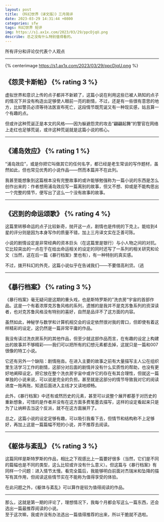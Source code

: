 ```yaml
---
layout: post
title: 《科幻世界（译文版）》三月简评
date: 2023-03-29 14:31:44 +0800
categories: sfw
tags: 科幻世界 短评
img: https://s1.ax1x.com/2023/03/29/ppcDjqU.png
describe: 总之没有什么特别值得看的。
---
```


<p class="border-text">所有评分和评论仅代表个人观点</p>

---

{% centerimage https://s1.ax1x.com/2023/03/29/ppcDjqU.png %}

## 《怨灵卡斯帕》 {% rating 3 %}

虚拟世界和意识上传的点子都并不新颖了，这篇小说在利用这些已被人熟知的点子的情况下并没有构造出足够使人眼前一亮的剧情，不过，还是有一些很有意思的地方，比如警员必须等待法医宣布死亡，这段情节既荒诞又有一种现实感，姑且算一个有趣的点。

但或许这种荒诞正是本文的风格——因为躲避怨灵的攻击“翩翩起舞”的警官在网络上走红也足够荒诞，或许这种荒诞就是这篇小说的核心。

---

## 《浦岛效应》  {% rating 1 %}

“浦岛效应”，或是你把它叫做其它的任何名字，都已经是老生常谈的写作题材，虽然如此，但也常见优秀的小说作品——然而本篇并不在此列。

我甚至能想象到这篇根本没有完整故事的或许能够勉强称为一篇小说的东西是怎么创作出来的：作者想用浦岛效应写一篇离别的故事，但又不想、抑或是不能构思出一个完整的情节，便写出了这么一个没有故事的故事。

---

## 《迟到的命运颂歌》 {% rating 4 %}

这篇里转移命运的点子比较新奇，抛开这一点，剧情也是传统的下克上。能给到4星的评分则是因为本身写作的质量不错，加上三月译文实在乏善可陈。

小说的剧情设定是非常经典的资本巨头（在这篇里是银行）与小人物之间的对抗。它比较突出的一点在于在给出命运相关的设定的同时还写了一系列的相关研究和论文（当然，这在后一篇《暴行档案》里也有），有一种特别的真实感。

不过，拨开科幻的外壳，这篇小说似乎在告诫我们——不要借高利贷。（逃

---

## 《暴行档案》 {% rating 3 %}

《暴行档案》毫无疑问是这期的重头戏，也是斯特罗斯的”洗衣房“宇宙的首部作品。这是一个有着浓厚克苏鲁风格的系列，遗憾的是我并不是克苏鲁系列的资深读者，也对克苏鲁风格没有特别的喜好，自然是品评不了这方面的内容。

虽然如此，神秘学与数学和计算机相交会的设定依然很对我的胃口，但即使有着这样精彩的设定，这仍然是一篇非常平庸的作品。

我没有读过洗衣房系列的其他作品，但至少就这部作品而言，在有趣的设定上构建出的故事并不够精彩——我们可以把所有的幻想元素都去掉，这就只是一篇和007很像的特工小说。

它还有另外一个缺陷：剧情拖沓。在进入主要的故事之前有大量描写主人公在组织里生活学习工作的剧情，这部分对后面的剧情并没有什么实质性的帮助，也没有更好地阐释设定。把它放在整个洗衣房宇宙中或许它的存在有其合理性，但就这一篇单独的小说来说，可以说是完全的负担。甚至就是这部分的情节导致我对它的阅读进度一拖再拖，知道后面进入主线才又读地顺畅。

此外，《暴行档案》中还有或然历史的元素，甚至可以说整个展开都基于对历史的重新想象，可惜的是作者并没有在这方面多费笔墨去描写，这样的设定看起来只是为了让纳粹去当这个反派，就不在这方面展开了。

总之，这篇小说的设定足够有趣，可以吸引我看下去，但情节和结构称不上足够好，再加上这是一篇篇幅不短的小说，并不推荐去阅读。

---

## 《躯体与紊乱》 {% rating 3 %}

这篇同样是斯特罗斯的作品，相比之下观感比上一篇要好很多（当然，它们是不同的篇幅也是不同的类型，这么比较或许没有什么意义）。但这篇与《暴行档案》有同样一个问题：进入情节太慢。看完全篇后，我能够明白前面对杰瑞米和坠降的描写有其作用，但阅读这些情节实在不能称为值得享受的体验。

在此问题之外，《躯体与紊乱》可以算作是较为值得阅读的作品。

---

<p class="border-text">
那么，这就是第一期的评论了，理想情况下，我每个月都会写这么一篇东西，还会选出一篇最推荐阅读的小说。
<br>
至于这次嘛，我或许没有办法选出一篇值得推荐的出来，所以干脆就不选啦。
</p>
